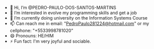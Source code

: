 - 👋 Hi, I’m @PEDRO-PAULO-DOS-SANTOS-MARTINS
- 👀 I’m interested in evolve my programming skills and get a job
- 🌱 I’m currently doing university on the Information Systems Course
- 📫 Can reach me in email: "PedroPaulo281224@hotmail.com" or my cellphone: "+5533998781020"
- 😄 Pronouns: HE/HIM
- ⚡ Fun fact: I'm very joyful and sociable.
